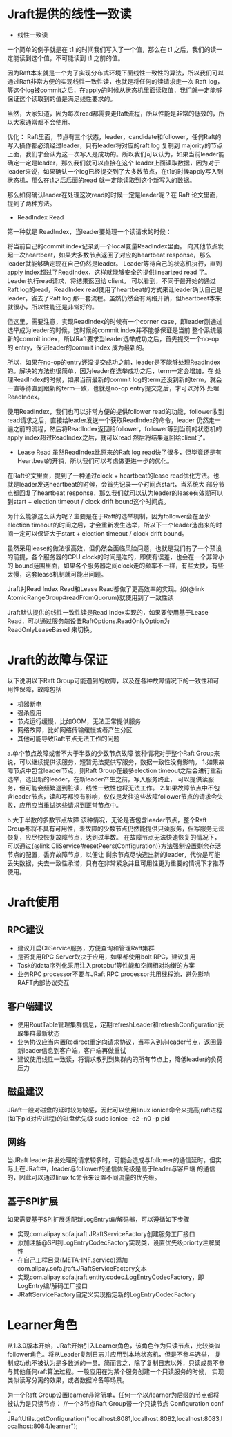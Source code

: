 # Jraft提供的线性一致读
* 线性一致读 

一个简单的例子就是在 t1 的时间我们写入了一个值，那么在 t1 之后，我们的读一定能读到这个值，不可能读到 t1 之前的值。

因为Raft本来就是一个为了实现分布式环境下面线性一致性的算法，所以我们可以通过Raft非常方便的实现线性一致性读，也就是将任何的读请求走一次
Raft log，等这个log被commit之后，在apply的时候从状态机里面读取值，我们就一定能够保证这个读取到的值是满足线性要求的。

当然，大家知道，因为每次read都需要走Raft流程，所以性能是非常的低效的，所以大家通常都不会使用。

优化：
Raft里面，节点有三个状态，leader，candidate和follower，任何Raft的写入操作都必须经过leader，只有leader将对应的raft log 复制到
majority的节点上面，我们才会认为这一次写入是成功的。所以我们可以认为，如果当前leader能确定一定是leader，那么我们就可以直接在这个
leader上面读取数据，因为对于leader来说，如果确认一个log已经提交到了大多数节点，在t1的时候apply写入到状态机，那么在t1之后后面的read
就一定能读取到这个新写入的数据。

那么如何确认leader在处理这次read的时候一定是leader呢？在 Raft 论文里面，提到了两种方法。

* ReadIndex Read

第一种就是 ReadIndex，当leader要处理一个读请求的时候：

将当前自己的commit index记录到一个local变量ReadIndex里面。
向其他节点发起一次heartbeat，如果大多数节点返回了对应的heartbeat response，那么leader就能够确定现在自己仍然是leader。
Leader等待自己的状态机执行，直到apply index超过了ReadIndex，这样就能够安全的提供linearized read 了。
Leader执行read请求，将结果返回给 client。
可以看到，不同于最开始的通过Raft log的read，ReadIndex read使用了heartbeat的方式来让leader确认自己是leader，省去了Raft log
那一套流程。虽然仍然会有网络开销，但heartbeat本来就很小，所以性能还是非常好的。

但这里，需要注意，实现ReadIndex的时候有一个corner case，即leader刚通过选举成为leader的时候，这时候的commit index并不能够保证是当前
整个系统最新的commit index，所以Raft要求当leader选举成功之后，首先提交一个no-op的 entry，保证leader的commit index 成为最新的。

所以，如果在no-op的entry还没提交成功之前，leader是不能够处理ReadIndex的。解决的方法也很简单，因为leader在选举成功之后，term一定会增加，在
处理ReadIndex的时候，如果当前最新的commit log的term还没到新的term，就会一直等待直到跟新的term一致，也就是no-op entry提交之后，才可以对外
处理ReadIndex。

使用ReadIndex，我们也可以非常方便的提供follower read的功能，follower收到read请求之后，直接给leader发送一个获取ReadIndex的命令，leader
仍然走一遍之前的流程，然后将ReadIndex返回给follower，follower等到当前的状态机的apply index超过ReadIndex之后，就可以read
然后将结果返回给client了。

* Lease Read
虽然ReadIndex比原来的Raft log read快了很多，但毕竟还是有Heartbeat的开销，所以我们可以考虑做更进一步的优化。

在Raft论文里面，提到了一种通过clock + heartbeat的lease read优化方法。也就是leader发送heartbeat的时候，会首先记录一个时间点start，当系统大
部分节点都回复了heartbeat response，那么我们就可以认为leader的lease有效期可以到start + election timeout / clock drift bound这个时间点。

为什么能够这么认为呢？主要是在于Raft的选举机制，因为follower会在至少election timeout的时间之后，才会重新发生选举，所以下一个leader选出来的时
间一定可以保证大于start + election timeout / clock drift bound。

虽然采用lease的做法很高效，但仍然会面临风险问题，也就是我们有了一个预设的前提，各个服务器的CPU clock的时间是准的，即使有误差，也会在一个非常小的
bound范围里面，如果各个服务器之间clock走的频率不一样，有些太快，有些太慢，这套lease机制就可能出问题。

Jraft对Read Index Read和Lease Read都做了更高效率的实现。如{@link AtomicRangeGroup#readFromQuorum}就使用到了一致性读

Jraft默认提供的线性一致性读是Read Index实现的，如果要使用基于Lease Read，可以通过服务端设置RaftOptions.ReadOnlyOption为ReadOnlyLeaseBased
来切换。

# Jraft的故障与保证
以下说明以下Raft Group可能遇到的故障，以及在各种故障情况下的一致性和可用性保障，故障包括
* 机器断电
* 强杀应用
* 节点运行缓慢，比如OOM，无法正常提供服务
* 网络故障，比如网络传输缓慢或者产生分区
* 其他可能导致Raft节点无法工作的问题

a.单个节点故障或者不大于半数的少数节点故障
该种情况对于整个Raft Group来说，可以继续提供读服务，短暂无法提供写服务，数据一致性没有影响。
1.如果故障节点中包含leader节点，则Raft Group在最多election timeout之后会进行重新选举，选出新的leader，在新leader产生之前，写入服务终止，
可以提供读服务，但可能会频繁遇到脏读，线性一致性也将无法工作。
2.如果故障节点中不包含leader节点，读和写都没有影响，仅仅是发往这些故障follower节点的请求会失败，应用应当重试这些请求到正常节点中。

b.大于半数的多数节点故障
该种情况，无论是否包含leader节点，整个Raft Group都将不具有可用性，未故障的少数节点仍然能提供只读服务，但写服务无法恢复，应尽快恢复故障节点，达到过半数。
在故障节点无法快速恢复的情况下，可以通过{@link CliService#resetPeers(Configuration)}方法强制设置剩余存活节点的配置，丢弃故障节点，以便让
剩余节点尽快选出新的leader，代价是可能丢失数据，失去一致性承诺，只有在非常紧急并且可用性更为重要的情况下才推荐使用。

# Jraft使用
## RPC建议
* 建议开启CliService服务，方便查询和管理Raft集群
* 是否复用RPC Server取决于应用，如果都使用bolt RPC，建议复用
* Task的data序列化采用注入protobuf等性能和空间相对均衡的方案
* 业务RPC processor不要与JRaft RPC processor共用线程池，避免影响RAFT内部协议交互

## 客户端建议
* 使用RoutTable管理集群信息，定期refreshLeader和refreshConfiguration获取集群最新状态
* 业务协议应当内置Redirect重定向请求协议，当写入到非leader节点，返回最新leader信息到客户端，客户端再做重试
* 建议使用线性一致读，将请求散列到集群内的所有节点上，降低leader的负荷压力

## 磁盘建议
JRaft一般对磁盘的延时较为敏感，因此可以使用linux ionice命令来提高jraft进程(如下pid对应进程)的磁盘优先级
sudo ionice -c2 -n0 -p pid

## 网络
当JRaft leader并发处理的请求较多时，可能会造成与follower的通信延时，但实际上在JRaft中，leader与follower的通信优先级是高于leader与客户端
的通信的，因此可以通过linux tc命令来设置不同流量的优先级。

## 基于SPI扩展
如果需要基于SPI扩展适配新LogEntry编/解码器，可以遵循如下步骤
* 实现com.alipay.sofa.jraft.JRaftServiceFactory创建服务工厂接口
* 添加注解@SPI到LogEntryCodecFactory实现类，设置优先级priorty注解属性
* 在自己工程目录(META-INF.service)添加com.alipay.sofa.jraft.JRaftServiceFactory文本
* 实现com.alipay.sofa.jraft.entity.codec.LogEntryCodecFactory，即LogEntry编/解码工厂接口
* JRaftServiceFactory自定义实现指定新的LogEntryCodecFactory

# Learner角色
从1.3.0版本开始，JRaft开始引入Learner角色，该角色作为只读节点，比较类似follower角色。将从Leader复制日志并应用到本地状态机，但是不参与选举，
复制成功也不被认为是多数派的一员。简而言之，除了复制日志以外，只读成员不参与其他任何raft算法过程。一般应用在为某个服务创建一个只读服务的时候，
实现类似读写分离的效果，或者数据冷备等场景。

为一个Raft Group设置learner非常简单，任何一个以/learner为后缀的节点都将被认为是只读节点：
//一个3节点Raft Group带一个只读节点
Configuration conf = JRaftUtils.getConfiguration("localhost:8081,localhost:8082,localhost:8083,localhost:8084/learner");